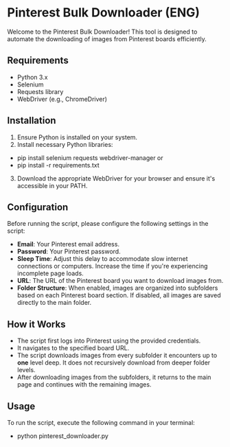 # Pinterest Bulk Downloader (ENG)

Welcome to the Pinterest Bulk Downloader! This tool is designed to automate the downloading of images from Pinterest boards efficiently.

## Requirements

- Python 3.x
- Selenium
- Requests library
- WebDriver (e.g., ChromeDriver)

## Installation

1. Ensure Python is installed on your system.
2. Install necessary Python libraries:

- pip install selenium requests webdriver-manager
  or
- pip install -r requirements.txt

3. Download the appropriate WebDriver for your browser and ensure it's accessible in your PATH.

## Configuration

Before running the script, please configure the following settings in the script:

- **Email**: Your Pinterest email address.
- **Password**: Your Pinterest password.
- **Sleep Time**: Adjust this delay to accommodate slow internet connections or computers. Increase the time if you're experiencing incomplete page loads.
- **URL**: The URL of the Pinterest board you want to download images from.
- **Folder Structure**: When enabled, images are organized into subfolders based on each Pinterest board section. If disabled, all images are saved directly to the main folder.

## How it Works

- The script first logs into Pinterest using the provided credentials.
- It navigates to the specified board URL.
- The script downloads images from every subfolder it encounters up to **one** level deep. It does not recursively download from deeper folder levels.
- After downloading images from the subfolders, it returns to the main page and continues with the remaining images.

## Usage

To run the script, execute the following command in your terminal:

- python pinterest_downloader.py
